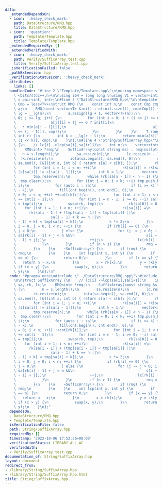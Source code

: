 ```yaml
---
data:
  _extendedDependsOn:
  - icon: ':heavy_check_mark:'
    path: DataStructure/RMQ.hpp
    title: DataStructure/RMQ.hpp
  - icon: ':question:'
    path: Template/Template.hpp
    title: Template/Template.hpp
  _extendedRequiredBy: []
  _extendedVerifiedWith:
  - icon: ':heavy_check_mark:'
    path: Verify/SuffixArray.test.cpp
    title: Verify/SuffixArray.test.cpp
  _isVerificationFailed: false
  _pathExtension: hpp
  _verificationStatusIcon: ':heavy_check_mark:'
  attributes:
    links: []
  bundledCode: "#line 2 \"Template/Template.hpp\"\n\nusing namespace std;\n\n#include\
    \ <bits/stdc++.h>\n\nusing i64 = long long;\nusing VI = vector<int>;\nusing pii\
    \ = pair<int, int>;\n#line 3 \"DataStructure/RMQ.hpp\"\n\ntemplate <class T, class\
    \ Cmp = less<T>>\nstruct RMQ {\n    const int n;\n    const Cmp cmp;\n    vector<vector<T>>\
    \ a;\n    RMQ(const vector<T> &init) : n(init.size()), cmp(Cmp()) {\n        int\
    \ lg = __lg(n);\n        a.assign(lg + 1, vector<T>(n));\n        for (int j =\
    \ 0; j <= lg; j++) {\n            for (int i = 0; i + (1 << j) <= n; i++) {\n\
    \                a[j][i] = (j == 0 ? init[i]\n                               \
    \   : min(a[j - 1][i],\n                                        a[j - 1][i + (1\
    \ << (j - 1))], cmp));\n            }\n        }\n    }\n    T rangeMin(int l,\
    \ int r) {\n        int k = __lg(r - l);\n        return min(a[k][l], a[k][r -\
    \ (1 << k)], cmp);\n    }\n};\n#line 4 \"String/SuffixArray.hpp\"\n\nstruct SuffixArray\
    \ {\n    // lc[i] ->lcp(sa[i],sa[i+1])\n    int n;\n    vector<int> sa, rk, lc;\n\
    \    RMQ<int> *rmq;\n    SuffixArray(const string &s) : rmq(nullptr) {\n     \
    \   n = s.length();\n        sa.resize(n);\n        lc.resize(n - 1);\n      \
    \  rk.resize(n);\n        iota(sa.begin(), sa.end(), 0);\n        sort(sa.begin(),\
    \ sa.end(), [&](int a, int b) { return s[a] < s[b]; });\n        rk[sa[0]] = 0;\n\
    \        for (int i = 1; i < n; ++i)\n            rk[sa[i]] = rk[sa[i - 1]] +\
    \ (s[sa[i]] != s[sa[i - 1]]);\n        int k = 1;\n        vector<int> tmp, cnt(n);\n\
    \        tmp.reserve(n);\n        while (rk[sa[n - 1]] < n - 1) {\n          \
    \  tmp.clear();\n            for (int i = 0; i < k; ++i) tmp.push_back(n - k +\
    \ i);\n            for (auto i : sa)\n                if (i >= k) tmp.push_back(i\
    \ - k);\n            fill(cnt.begin(), cnt.end(), 0);\n            for (int i\
    \ = 0; i < n; ++i) ++cnt[rk[i]];\n            for (int i = 1; i < n; ++i) cnt[i]\
    \ += cnt[i - 1];\n            for (int i = n - 1; i >= 0; --i) sa[--cnt[rk[tmp[i]]]]\
    \ = tmp[i];\n            swap(rk, tmp);\n            rk[sa[0]] = 0;\n        \
    \    for (int i = 1; i < n; ++i)\n                rk[sa[i]] =\n              \
    \      rk[sa[i - 1]] + (tmp[sa[i - 1]] < tmp[sa[i]] ||\n                     \
    \                sa[i - 1] + k == n ||\n                                     tmp[sa[i\
    \ - 1] + k] < tmp[sa[i] + k]);\n            k *= 2;\n        }\n        for (int\
    \ i = 0, j = 0; i < n; ++i) {\n            if (rk[i] == 0) {\n               \
    \ j = 0;\n            } else {\n                for (j -= j > 0; i + j < n &&\
    \ sa[rk[i] - 1] + j < n &&\n                                 s[i + j] == s[sa[rk[i]\
    \ - 1] + j];)\n                    ++j;\n                lc[rk[i] - 1] = j;\n\
    \            }\n        }\n        if (n > 1) {\n            rmq = new RMQ(lc);\n\
    \        }\n    }\n    ~SuffixArray() {\n        if (rmq) {\n            delete\
    \ rmq;\n        }\n    }\n    int lcp(int x, int y) {\n        if (x == n || y\
    \ == n) {\n            return 0;\n        }\n        if (x == y) {\n         \
    \   return n - x;\n        }\n        x = rk[x];\n        y = rk[y];\n       \
    \ if (x > y) {\n            swap(x, y);\n        }\n        return rmq->rangeMin(x,\
    \ y);\n    }\n};\n"
  code: "#pragma once\n#include \"../DataStructure/RMQ.hpp\"\n#include \"../Template/Template.hpp\"\
    \n\nstruct SuffixArray {\n    // lc[i] ->lcp(sa[i],sa[i+1])\n    int n;\n    vector<int>\
    \ sa, rk, lc;\n    RMQ<int> *rmq;\n    SuffixArray(const string &s) : rmq(nullptr)\
    \ {\n        n = s.length();\n        sa.resize(n);\n        lc.resize(n - 1);\n\
    \        rk.resize(n);\n        iota(sa.begin(), sa.end(), 0);\n        sort(sa.begin(),\
    \ sa.end(), [&](int a, int b) { return s[a] < s[b]; });\n        rk[sa[0]] = 0;\n\
    \        for (int i = 1; i < n; ++i)\n            rk[sa[i]] = rk[sa[i - 1]] +\
    \ (s[sa[i]] != s[sa[i - 1]]);\n        int k = 1;\n        vector<int> tmp, cnt(n);\n\
    \        tmp.reserve(n);\n        while (rk[sa[n - 1]] < n - 1) {\n          \
    \  tmp.clear();\n            for (int i = 0; i < k; ++i) tmp.push_back(n - k +\
    \ i);\n            for (auto i : sa)\n                if (i >= k) tmp.push_back(i\
    \ - k);\n            fill(cnt.begin(), cnt.end(), 0);\n            for (int i\
    \ = 0; i < n; ++i) ++cnt[rk[i]];\n            for (int i = 1; i < n; ++i) cnt[i]\
    \ += cnt[i - 1];\n            for (int i = n - 1; i >= 0; --i) sa[--cnt[rk[tmp[i]]]]\
    \ = tmp[i];\n            swap(rk, tmp);\n            rk[sa[0]] = 0;\n        \
    \    for (int i = 1; i < n; ++i)\n                rk[sa[i]] =\n              \
    \      rk[sa[i - 1]] + (tmp[sa[i - 1]] < tmp[sa[i]] ||\n                     \
    \                sa[i - 1] + k == n ||\n                                     tmp[sa[i\
    \ - 1] + k] < tmp[sa[i] + k]);\n            k *= 2;\n        }\n        for (int\
    \ i = 0, j = 0; i < n; ++i) {\n            if (rk[i] == 0) {\n               \
    \ j = 0;\n            } else {\n                for (j -= j > 0; i + j < n &&\
    \ sa[rk[i] - 1] + j < n &&\n                                 s[i + j] == s[sa[rk[i]\
    \ - 1] + j];)\n                    ++j;\n                lc[rk[i] - 1] = j;\n\
    \            }\n        }\n        if (n > 1) {\n            rmq = new RMQ(lc);\n\
    \        }\n    }\n    ~SuffixArray() {\n        if (rmq) {\n            delete\
    \ rmq;\n        }\n    }\n    int lcp(int x, int y) {\n        if (x == n || y\
    \ == n) {\n            return 0;\n        }\n        if (x == y) {\n         \
    \   return n - x;\n        }\n        x = rk[x];\n        y = rk[y];\n       \
    \ if (x > y) {\n            swap(x, y);\n        }\n        return rmq->rangeMin(x,\
    \ y);\n    }\n};"
  dependsOn:
  - DataStructure/RMQ.hpp
  - Template/Template.hpp
  isVerificationFile: false
  path: String/SuffixArray.hpp
  requiredBy: []
  timestamp: '2022-10-06 17:52:56+08:00'
  verificationStatus: LIBRARY_ALL_AC
  verifiedWith:
  - Verify/SuffixArray.test.cpp
documentation_of: String/SuffixArray.hpp
layout: document
redirect_from:
- /library/String/SuffixArray.hpp
- /library/String/SuffixArray.hpp.html
title: String/SuffixArray.hpp
---
```

